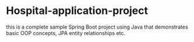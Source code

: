 # Hospital-application-project
this is a complete sample Spring Boot project using Java that demonstrates basic OOP concepts, JPA entity relationships etc.
